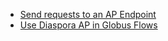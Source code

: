 - [Send requests to an AP Endpoint](https://github.com/haochenpan/diaspora-service/blob/main/examples/demo_to_host.ipynb)
- [Use Diaspora AP in Globus Flows](https://github.com/haochenpan/diaspora-service/blob/main/examples/demo_to_flows.ipynb)

